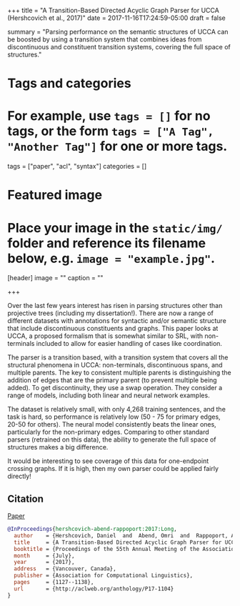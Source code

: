 +++
title = "A Transition-Based Directed Acyclic Graph Parser for UCCA (Hershcovich et al., 2017)"
date = 2017-11-16T17:24:59-05:00
draft = false

summary = "Parsing performance on the semantic structures of UCCA can be boosted by using a transition system that combines ideas from discontinuous and constituent transition systems, covering the full space of structures."

# Tags and categories
# For example, use `tags = []` for no tags, or the form `tags = ["A Tag", "Another Tag"]` for one or more tags.
tags = ["paper", "acl", "syntax"]
categories = []

# Featured image
# Place your image in the `static/img/` folder and reference its filename below, e.g. `image = "example.jpg"`.
[header]
image = ""
caption = ""

+++

Over the last few years interest has risen in parsing structures other than projective trees (including my dissertation!).
There are now a range of different datasets with annotations for syntactic and/or semantic structure that include discontinuous constituents and graphs.
This paper looks at UCCA, a proposed formalism that is somewhat similar to SRL, with non-terminals included to allow for easier handling of cases like coordination.

The parser is a transition based, with a transition system that covers all the structural phenomena in UCCA: non-terminals, discontinuous spans, and multiple parents.
The key to consistent multiple parents is distinguishing the addition of edges that are the primary parent (to prevent multiple being added).
To get discontinuity, they use a swap operation.
They consider a range of models, including both linear and neural network examples.

The dataset is relatively small, with only 4,268 training sentences, and the task is hard, so performance is relatively low (50 - 75 for primary edges, 20-50 for others).
The neural model consistently beats the linear ones, particularly for the non-primary edges.
Comparing to other standard parsers (retrained on this data), the ability to generate the full space of structures makes a big difference.

It would be interesting to see coverage of this data for one-endpoint crossing graphs.
If it is high, then my own parser could be applied fairly directly!

## Citation

[Paper](http://aclweb.org/anthology/P17-1104)

```bibtex
@InProceedings{hershcovich-abend-rappoport:2017:Long,
  author    = {Hershcovich, Daniel  and  Abend, Omri  and  Rappoport, Ari},
  title     = {A Transition-Based Directed Acyclic Graph Parser for UCCA},
  booktitle = {Proceedings of the 55th Annual Meeting of the Association for Computational Linguistics (Volume 1: Long Papers)},
  month     = {July},
  year      = {2017},
  address   = {Vancouver, Canada},
  publisher = {Association for Computational Linguistics},
  pages     = {1127--1138},
  url       = {http://aclweb.org/anthology/P17-1104}
}
```
